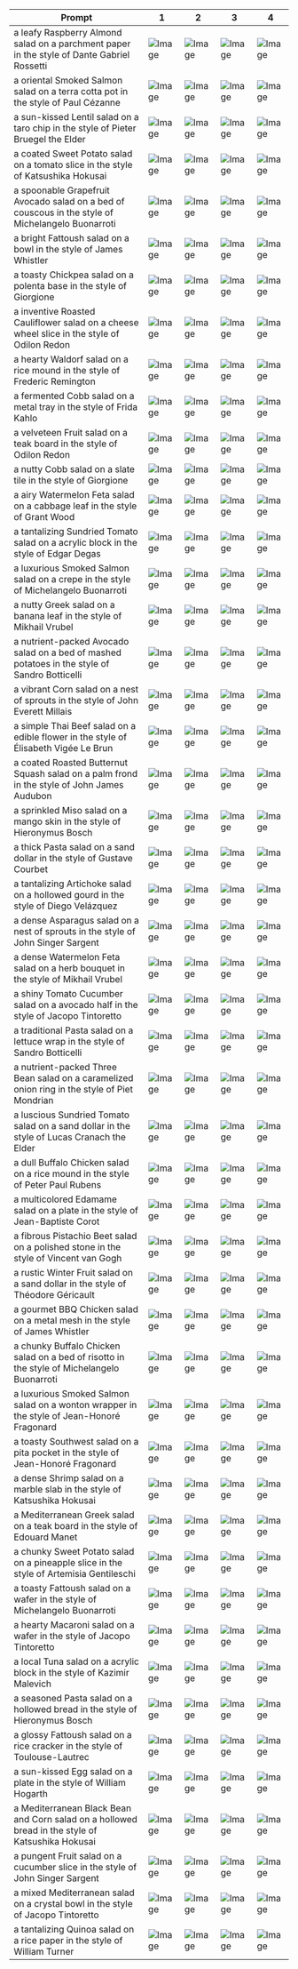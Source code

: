 | Prompt | 1 | 2 | 3 | 4 |
|-|-|-|-|-|
| a leafy Raspberry Almond salad on a parchment paper in the style of Dante Gabriel Rossetti | ![Image](https://salad-benchmark-public-assets.s3.us-east-2.amazonaws.com/sdxl/19b0356d-e7ec-489a-a571-6fd4e1e5ef3a-0.jpg) | ![Image](https://salad-benchmark-public-assets.s3.us-east-2.amazonaws.com/sdxl/19b0356d-e7ec-489a-a571-6fd4e1e5ef3a-1.jpg) | ![Image](https://salad-benchmark-public-assets.s3.us-east-2.amazonaws.com/sdxl/19b0356d-e7ec-489a-a571-6fd4e1e5ef3a-2.jpg) | ![Image](https://salad-benchmark-public-assets.s3.us-east-2.amazonaws.com/sdxl/19b0356d-e7ec-489a-a571-6fd4e1e5ef3a-3.jpg) |
| a oriental Smoked Salmon salad on a terra cotta pot in the style of Paul Cézanne | ![Image](https://salad-benchmark-public-assets.s3.us-east-2.amazonaws.com/sdxl/58f14c58-9dff-4f07-ad0c-6f5909297cae-0.jpg) | ![Image](https://salad-benchmark-public-assets.s3.us-east-2.amazonaws.com/sdxl/58f14c58-9dff-4f07-ad0c-6f5909297cae-1.jpg) | ![Image](https://salad-benchmark-public-assets.s3.us-east-2.amazonaws.com/sdxl/58f14c58-9dff-4f07-ad0c-6f5909297cae-2.jpg) | ![Image](https://salad-benchmark-public-assets.s3.us-east-2.amazonaws.com/sdxl/58f14c58-9dff-4f07-ad0c-6f5909297cae-3.jpg) |
| a sun-kissed Lentil salad on a taro chip in the style of Pieter Bruegel the Elder | ![Image](https://salad-benchmark-public-assets.s3.us-east-2.amazonaws.com/sdxl/59606797-f46a-4fe8-8712-daa003921e37-0.jpg) | ![Image](https://salad-benchmark-public-assets.s3.us-east-2.amazonaws.com/sdxl/59606797-f46a-4fe8-8712-daa003921e37-1.jpg) | ![Image](https://salad-benchmark-public-assets.s3.us-east-2.amazonaws.com/sdxl/59606797-f46a-4fe8-8712-daa003921e37-2.jpg) | ![Image](https://salad-benchmark-public-assets.s3.us-east-2.amazonaws.com/sdxl/59606797-f46a-4fe8-8712-daa003921e37-3.jpg) |
| a coated Sweet Potato salad on a tomato slice in the style of Katsushika Hokusai | ![Image](https://salad-benchmark-public-assets.s3.us-east-2.amazonaws.com/sdxl/4fe55cd7-1e31-4786-9576-880ca9d03f26-0.jpg) | ![Image](https://salad-benchmark-public-assets.s3.us-east-2.amazonaws.com/sdxl/4fe55cd7-1e31-4786-9576-880ca9d03f26-1.jpg) | ![Image](https://salad-benchmark-public-assets.s3.us-east-2.amazonaws.com/sdxl/4fe55cd7-1e31-4786-9576-880ca9d03f26-2.jpg) | ![Image](https://salad-benchmark-public-assets.s3.us-east-2.amazonaws.com/sdxl/4fe55cd7-1e31-4786-9576-880ca9d03f26-3.jpg) |
| a spoonable Grapefruit Avocado salad on a bed of couscous in the style of Michelangelo Buonarroti | ![Image](https://salad-benchmark-public-assets.s3.us-east-2.amazonaws.com/sdxl/70b95a72-1c1a-42f8-a983-f66d083f3890-0.jpg) | ![Image](https://salad-benchmark-public-assets.s3.us-east-2.amazonaws.com/sdxl/70b95a72-1c1a-42f8-a983-f66d083f3890-1.jpg) | ![Image](https://salad-benchmark-public-assets.s3.us-east-2.amazonaws.com/sdxl/70b95a72-1c1a-42f8-a983-f66d083f3890-2.jpg) | ![Image](https://salad-benchmark-public-assets.s3.us-east-2.amazonaws.com/sdxl/70b95a72-1c1a-42f8-a983-f66d083f3890-3.jpg) |
| a bright Fattoush salad on a bowl in the style of James Whistler | ![Image](https://salad-benchmark-public-assets.s3.us-east-2.amazonaws.com/sdxl/4bb64674-41c4-4490-b933-946005551e4b-0.jpg) | ![Image](https://salad-benchmark-public-assets.s3.us-east-2.amazonaws.com/sdxl/4bb64674-41c4-4490-b933-946005551e4b-1.jpg) | ![Image](https://salad-benchmark-public-assets.s3.us-east-2.amazonaws.com/sdxl/4bb64674-41c4-4490-b933-946005551e4b-2.jpg) | ![Image](https://salad-benchmark-public-assets.s3.us-east-2.amazonaws.com/sdxl/4bb64674-41c4-4490-b933-946005551e4b-3.jpg) |
| a toasty Chickpea salad on a polenta base in the style of Giorgione | ![Image](https://salad-benchmark-public-assets.s3.us-east-2.amazonaws.com/sdxl/0a0bd8ba-68fe-4fb6-8017-2a3349326eae-0.jpg) | ![Image](https://salad-benchmark-public-assets.s3.us-east-2.amazonaws.com/sdxl/0a0bd8ba-68fe-4fb6-8017-2a3349326eae-1.jpg) | ![Image](https://salad-benchmark-public-assets.s3.us-east-2.amazonaws.com/sdxl/0a0bd8ba-68fe-4fb6-8017-2a3349326eae-2.jpg) | ![Image](https://salad-benchmark-public-assets.s3.us-east-2.amazonaws.com/sdxl/0a0bd8ba-68fe-4fb6-8017-2a3349326eae-3.jpg) |
| a inventive Roasted Cauliflower salad on a cheese wheel slice in the style of Odilon Redon | ![Image](https://salad-benchmark-public-assets.s3.us-east-2.amazonaws.com/sdxl/74a1b760-ba1a-4081-b7e0-b90b603ca7b4-0.jpg) | ![Image](https://salad-benchmark-public-assets.s3.us-east-2.amazonaws.com/sdxl/74a1b760-ba1a-4081-b7e0-b90b603ca7b4-1.jpg) | ![Image](https://salad-benchmark-public-assets.s3.us-east-2.amazonaws.com/sdxl/74a1b760-ba1a-4081-b7e0-b90b603ca7b4-2.jpg) | ![Image](https://salad-benchmark-public-assets.s3.us-east-2.amazonaws.com/sdxl/74a1b760-ba1a-4081-b7e0-b90b603ca7b4-3.jpg) |
| a hearty Waldorf salad on a rice mound in the style of Frederic Remington | ![Image](https://salad-benchmark-public-assets.s3.us-east-2.amazonaws.com/sdxl/aa341f58-73d5-4b41-9fbc-50c135127252-0.jpg) | ![Image](https://salad-benchmark-public-assets.s3.us-east-2.amazonaws.com/sdxl/aa341f58-73d5-4b41-9fbc-50c135127252-1.jpg) | ![Image](https://salad-benchmark-public-assets.s3.us-east-2.amazonaws.com/sdxl/aa341f58-73d5-4b41-9fbc-50c135127252-2.jpg) | ![Image](https://salad-benchmark-public-assets.s3.us-east-2.amazonaws.com/sdxl/aa341f58-73d5-4b41-9fbc-50c135127252-3.jpg) |
| a fermented Cobb salad on a metal tray in the style of Frida Kahlo | ![Image](https://salad-benchmark-public-assets.s3.us-east-2.amazonaws.com/sdxl/c431a748-1bea-4678-9e6e-bb5c52f0f7f0-0.jpg) | ![Image](https://salad-benchmark-public-assets.s3.us-east-2.amazonaws.com/sdxl/c431a748-1bea-4678-9e6e-bb5c52f0f7f0-1.jpg) | ![Image](https://salad-benchmark-public-assets.s3.us-east-2.amazonaws.com/sdxl/c431a748-1bea-4678-9e6e-bb5c52f0f7f0-2.jpg) | ![Image](https://salad-benchmark-public-assets.s3.us-east-2.amazonaws.com/sdxl/c431a748-1bea-4678-9e6e-bb5c52f0f7f0-3.jpg) |
| a velveteen Fruit salad on a teak board in the style of Odilon Redon | ![Image](https://salad-benchmark-public-assets.s3.us-east-2.amazonaws.com/sdxl/87e27091-a116-462e-9eba-c8a3b311d653-0.jpg) | ![Image](https://salad-benchmark-public-assets.s3.us-east-2.amazonaws.com/sdxl/87e27091-a116-462e-9eba-c8a3b311d653-1.jpg) | ![Image](https://salad-benchmark-public-assets.s3.us-east-2.amazonaws.com/sdxl/87e27091-a116-462e-9eba-c8a3b311d653-2.jpg) | ![Image](https://salad-benchmark-public-assets.s3.us-east-2.amazonaws.com/sdxl/87e27091-a116-462e-9eba-c8a3b311d653-3.jpg) |
| a nutty Cobb salad on a slate tile in the style of Giorgione | ![Image](https://salad-benchmark-public-assets.s3.us-east-2.amazonaws.com/sdxl/47dfe219-27be-43c4-b823-488e901aa85d-0.jpg) | ![Image](https://salad-benchmark-public-assets.s3.us-east-2.amazonaws.com/sdxl/47dfe219-27be-43c4-b823-488e901aa85d-1.jpg) | ![Image](https://salad-benchmark-public-assets.s3.us-east-2.amazonaws.com/sdxl/47dfe219-27be-43c4-b823-488e901aa85d-2.jpg) | ![Image](https://salad-benchmark-public-assets.s3.us-east-2.amazonaws.com/sdxl/47dfe219-27be-43c4-b823-488e901aa85d-3.jpg) |
| a airy Watermelon Feta salad on a cabbage leaf in the style of Grant Wood | ![Image](https://salad-benchmark-public-assets.s3.us-east-2.amazonaws.com/sdxl/e942db12-7e49-4ae4-a5a9-48bd517fe15a-0.jpg) | ![Image](https://salad-benchmark-public-assets.s3.us-east-2.amazonaws.com/sdxl/e942db12-7e49-4ae4-a5a9-48bd517fe15a-1.jpg) | ![Image](https://salad-benchmark-public-assets.s3.us-east-2.amazonaws.com/sdxl/e942db12-7e49-4ae4-a5a9-48bd517fe15a-2.jpg) | ![Image](https://salad-benchmark-public-assets.s3.us-east-2.amazonaws.com/sdxl/e942db12-7e49-4ae4-a5a9-48bd517fe15a-3.jpg) |
| a tantalizing Sundried Tomato salad on a acrylic block in the style of Edgar Degas | ![Image](https://salad-benchmark-public-assets.s3.us-east-2.amazonaws.com/sdxl/05f0d96e-f692-495b-ab22-bf5147e0f39d-0.jpg) | ![Image](https://salad-benchmark-public-assets.s3.us-east-2.amazonaws.com/sdxl/05f0d96e-f692-495b-ab22-bf5147e0f39d-1.jpg) | ![Image](https://salad-benchmark-public-assets.s3.us-east-2.amazonaws.com/sdxl/05f0d96e-f692-495b-ab22-bf5147e0f39d-2.jpg) | ![Image](https://salad-benchmark-public-assets.s3.us-east-2.amazonaws.com/sdxl/05f0d96e-f692-495b-ab22-bf5147e0f39d-3.jpg) |
| a luxurious Smoked Salmon salad on a crepe in the style of Michelangelo Buonarroti | ![Image](https://salad-benchmark-public-assets.s3.us-east-2.amazonaws.com/sdxl/e7d46e67-8c70-4c95-beba-88fb8584fa4d-0.jpg) | ![Image](https://salad-benchmark-public-assets.s3.us-east-2.amazonaws.com/sdxl/e7d46e67-8c70-4c95-beba-88fb8584fa4d-1.jpg) | ![Image](https://salad-benchmark-public-assets.s3.us-east-2.amazonaws.com/sdxl/e7d46e67-8c70-4c95-beba-88fb8584fa4d-2.jpg) | ![Image](https://salad-benchmark-public-assets.s3.us-east-2.amazonaws.com/sdxl/e7d46e67-8c70-4c95-beba-88fb8584fa4d-3.jpg) |
| a nutty Greek salad on a banana leaf in the style of Mikhail Vrubel | ![Image](https://salad-benchmark-public-assets.s3.us-east-2.amazonaws.com/sdxl/b95e2249-2fd5-4600-b8d9-3508294daf21-0.jpg) | ![Image](https://salad-benchmark-public-assets.s3.us-east-2.amazonaws.com/sdxl/b95e2249-2fd5-4600-b8d9-3508294daf21-1.jpg) | ![Image](https://salad-benchmark-public-assets.s3.us-east-2.amazonaws.com/sdxl/b95e2249-2fd5-4600-b8d9-3508294daf21-2.jpg) | ![Image](https://salad-benchmark-public-assets.s3.us-east-2.amazonaws.com/sdxl/b95e2249-2fd5-4600-b8d9-3508294daf21-3.jpg) |
| a nutrient-packed Avocado salad on a bed of mashed potatoes in the style of Sandro Botticelli | ![Image](https://salad-benchmark-public-assets.s3.us-east-2.amazonaws.com/sdxl/d52c08b0-d487-486e-8c25-418e382b9296-0.jpg) | ![Image](https://salad-benchmark-public-assets.s3.us-east-2.amazonaws.com/sdxl/d52c08b0-d487-486e-8c25-418e382b9296-1.jpg) | ![Image](https://salad-benchmark-public-assets.s3.us-east-2.amazonaws.com/sdxl/d52c08b0-d487-486e-8c25-418e382b9296-2.jpg) | ![Image](https://salad-benchmark-public-assets.s3.us-east-2.amazonaws.com/sdxl/d52c08b0-d487-486e-8c25-418e382b9296-3.jpg) |
| a vibrant Corn salad on a nest of sprouts in the style of John Everett Millais | ![Image](https://salad-benchmark-public-assets.s3.us-east-2.amazonaws.com/sdxl/e85b58a7-9268-460a-bfa6-2db40a156f49-0.jpg) | ![Image](https://salad-benchmark-public-assets.s3.us-east-2.amazonaws.com/sdxl/e85b58a7-9268-460a-bfa6-2db40a156f49-1.jpg) | ![Image](https://salad-benchmark-public-assets.s3.us-east-2.amazonaws.com/sdxl/e85b58a7-9268-460a-bfa6-2db40a156f49-2.jpg) | ![Image](https://salad-benchmark-public-assets.s3.us-east-2.amazonaws.com/sdxl/e85b58a7-9268-460a-bfa6-2db40a156f49-3.jpg) |
| a simple Thai Beef salad on a edible flower in the style of Élisabeth Vigée Le Brun | ![Image](https://salad-benchmark-public-assets.s3.us-east-2.amazonaws.com/sdxl/83799995-e4c7-4f15-9247-72e9affcc3cf-0.jpg) | ![Image](https://salad-benchmark-public-assets.s3.us-east-2.amazonaws.com/sdxl/83799995-e4c7-4f15-9247-72e9affcc3cf-1.jpg) | ![Image](https://salad-benchmark-public-assets.s3.us-east-2.amazonaws.com/sdxl/83799995-e4c7-4f15-9247-72e9affcc3cf-2.jpg) | ![Image](https://salad-benchmark-public-assets.s3.us-east-2.amazonaws.com/sdxl/83799995-e4c7-4f15-9247-72e9affcc3cf-3.jpg) |
| a coated Roasted Butternut Squash salad on a palm frond in the style of John James Audubon | ![Image](https://salad-benchmark-public-assets.s3.us-east-2.amazonaws.com/sdxl/e5c2b65c-ddca-4f41-90f1-43f9ee47f85d-0.jpg) | ![Image](https://salad-benchmark-public-assets.s3.us-east-2.amazonaws.com/sdxl/e5c2b65c-ddca-4f41-90f1-43f9ee47f85d-1.jpg) | ![Image](https://salad-benchmark-public-assets.s3.us-east-2.amazonaws.com/sdxl/e5c2b65c-ddca-4f41-90f1-43f9ee47f85d-2.jpg) | ![Image](https://salad-benchmark-public-assets.s3.us-east-2.amazonaws.com/sdxl/e5c2b65c-ddca-4f41-90f1-43f9ee47f85d-3.jpg) |
| a sprinkled Miso salad on a mango skin in the style of Hieronymus Bosch | ![Image](https://salad-benchmark-public-assets.s3.us-east-2.amazonaws.com/sdxl/1e1d72ff-edb0-48e5-aa29-2fb0fdbe8702-0.jpg) | ![Image](https://salad-benchmark-public-assets.s3.us-east-2.amazonaws.com/sdxl/1e1d72ff-edb0-48e5-aa29-2fb0fdbe8702-1.jpg) | ![Image](https://salad-benchmark-public-assets.s3.us-east-2.amazonaws.com/sdxl/1e1d72ff-edb0-48e5-aa29-2fb0fdbe8702-2.jpg) | ![Image](https://salad-benchmark-public-assets.s3.us-east-2.amazonaws.com/sdxl/1e1d72ff-edb0-48e5-aa29-2fb0fdbe8702-3.jpg) |
| a thick Pasta salad on a sand dollar in the style of Gustave Courbet | ![Image](https://salad-benchmark-public-assets.s3.us-east-2.amazonaws.com/sdxl/2c0038d9-1ec4-48bd-be51-f0d07c8f7747-0.jpg) | ![Image](https://salad-benchmark-public-assets.s3.us-east-2.amazonaws.com/sdxl/2c0038d9-1ec4-48bd-be51-f0d07c8f7747-1.jpg) | ![Image](https://salad-benchmark-public-assets.s3.us-east-2.amazonaws.com/sdxl/2c0038d9-1ec4-48bd-be51-f0d07c8f7747-2.jpg) | ![Image](https://salad-benchmark-public-assets.s3.us-east-2.amazonaws.com/sdxl/2c0038d9-1ec4-48bd-be51-f0d07c8f7747-3.jpg) |
| a tantalizing Artichoke salad on a hollowed gourd in the style of Diego Velázquez | ![Image](https://salad-benchmark-public-assets.s3.us-east-2.amazonaws.com/sdxl/a2f380b7-5e8a-4489-af6b-124030d9bc0d-0.jpg) | ![Image](https://salad-benchmark-public-assets.s3.us-east-2.amazonaws.com/sdxl/a2f380b7-5e8a-4489-af6b-124030d9bc0d-1.jpg) | ![Image](https://salad-benchmark-public-assets.s3.us-east-2.amazonaws.com/sdxl/a2f380b7-5e8a-4489-af6b-124030d9bc0d-2.jpg) | ![Image](https://salad-benchmark-public-assets.s3.us-east-2.amazonaws.com/sdxl/a2f380b7-5e8a-4489-af6b-124030d9bc0d-3.jpg) |
| a dense Asparagus salad on a nest of sprouts in the style of John Singer Sargent | ![Image](https://salad-benchmark-public-assets.s3.us-east-2.amazonaws.com/sdxl/b88345bd-f08a-4192-9343-3b3d2b8fd2c3-0.jpg) | ![Image](https://salad-benchmark-public-assets.s3.us-east-2.amazonaws.com/sdxl/b88345bd-f08a-4192-9343-3b3d2b8fd2c3-1.jpg) | ![Image](https://salad-benchmark-public-assets.s3.us-east-2.amazonaws.com/sdxl/b88345bd-f08a-4192-9343-3b3d2b8fd2c3-2.jpg) | ![Image](https://salad-benchmark-public-assets.s3.us-east-2.amazonaws.com/sdxl/b88345bd-f08a-4192-9343-3b3d2b8fd2c3-3.jpg) |
| a dense Watermelon Feta salad on a herb bouquet in the style of Mikhail Vrubel | ![Image](https://salad-benchmark-public-assets.s3.us-east-2.amazonaws.com/sdxl/b0ebb881-0234-48fa-aafc-52a17748f2ad-0.jpg) | ![Image](https://salad-benchmark-public-assets.s3.us-east-2.amazonaws.com/sdxl/b0ebb881-0234-48fa-aafc-52a17748f2ad-1.jpg) | ![Image](https://salad-benchmark-public-assets.s3.us-east-2.amazonaws.com/sdxl/b0ebb881-0234-48fa-aafc-52a17748f2ad-2.jpg) | ![Image](https://salad-benchmark-public-assets.s3.us-east-2.amazonaws.com/sdxl/b0ebb881-0234-48fa-aafc-52a17748f2ad-3.jpg) |
| a shiny Tomato Cucumber salad on a avocado half in the style of Jacopo Tintoretto | ![Image](https://salad-benchmark-public-assets.s3.us-east-2.amazonaws.com/sdxl/9164224b-9a4e-430d-93e6-6ab211c9294c-0.jpg) | ![Image](https://salad-benchmark-public-assets.s3.us-east-2.amazonaws.com/sdxl/9164224b-9a4e-430d-93e6-6ab211c9294c-1.jpg) | ![Image](https://salad-benchmark-public-assets.s3.us-east-2.amazonaws.com/sdxl/9164224b-9a4e-430d-93e6-6ab211c9294c-2.jpg) | ![Image](https://salad-benchmark-public-assets.s3.us-east-2.amazonaws.com/sdxl/9164224b-9a4e-430d-93e6-6ab211c9294c-3.jpg) |
| a traditional Pasta salad on a lettuce wrap in the style of Sandro Botticelli | ![Image](https://salad-benchmark-public-assets.s3.us-east-2.amazonaws.com/sdxl/b5ec0ec8-aae6-4520-bc21-e2112b2a0fe0-0.jpg) | ![Image](https://salad-benchmark-public-assets.s3.us-east-2.amazonaws.com/sdxl/b5ec0ec8-aae6-4520-bc21-e2112b2a0fe0-1.jpg) | ![Image](https://salad-benchmark-public-assets.s3.us-east-2.amazonaws.com/sdxl/b5ec0ec8-aae6-4520-bc21-e2112b2a0fe0-2.jpg) | ![Image](https://salad-benchmark-public-assets.s3.us-east-2.amazonaws.com/sdxl/b5ec0ec8-aae6-4520-bc21-e2112b2a0fe0-3.jpg) |
| a nutrient-packed Three Bean salad on a caramelized onion ring in the style of Piet Mondrian | ![Image](https://salad-benchmark-public-assets.s3.us-east-2.amazonaws.com/sdxl/bd57935e-6804-4029-8c28-2a72068adc0a-0.jpg) | ![Image](https://salad-benchmark-public-assets.s3.us-east-2.amazonaws.com/sdxl/bd57935e-6804-4029-8c28-2a72068adc0a-1.jpg) | ![Image](https://salad-benchmark-public-assets.s3.us-east-2.amazonaws.com/sdxl/bd57935e-6804-4029-8c28-2a72068adc0a-2.jpg) | ![Image](https://salad-benchmark-public-assets.s3.us-east-2.amazonaws.com/sdxl/bd57935e-6804-4029-8c28-2a72068adc0a-3.jpg) |
| a luscious Sundried Tomato salad on a sand dollar in the style of Lucas Cranach the Elder | ![Image](https://salad-benchmark-public-assets.s3.us-east-2.amazonaws.com/sdxl/3910d09d-2ef1-465f-8a27-a61a257e7fb4-0.jpg) | ![Image](https://salad-benchmark-public-assets.s3.us-east-2.amazonaws.com/sdxl/3910d09d-2ef1-465f-8a27-a61a257e7fb4-1.jpg) | ![Image](https://salad-benchmark-public-assets.s3.us-east-2.amazonaws.com/sdxl/3910d09d-2ef1-465f-8a27-a61a257e7fb4-2.jpg) | ![Image](https://salad-benchmark-public-assets.s3.us-east-2.amazonaws.com/sdxl/3910d09d-2ef1-465f-8a27-a61a257e7fb4-3.jpg) |
| a dull Buffalo Chicken salad on a rice mound in the style of Peter Paul Rubens | ![Image](https://salad-benchmark-public-assets.s3.us-east-2.amazonaws.com/sdxl/ca15a4c9-44e3-4741-a90d-3ff7bf548dcc-0.jpg) | ![Image](https://salad-benchmark-public-assets.s3.us-east-2.amazonaws.com/sdxl/ca15a4c9-44e3-4741-a90d-3ff7bf548dcc-1.jpg) | ![Image](https://salad-benchmark-public-assets.s3.us-east-2.amazonaws.com/sdxl/ca15a4c9-44e3-4741-a90d-3ff7bf548dcc-2.jpg) | ![Image](https://salad-benchmark-public-assets.s3.us-east-2.amazonaws.com/sdxl/ca15a4c9-44e3-4741-a90d-3ff7bf548dcc-3.jpg) |
| a multicolored Edamame salad on a plate in the style of Jean-Baptiste Corot | ![Image](https://salad-benchmark-public-assets.s3.us-east-2.amazonaws.com/sdxl/8ec6c2cc-c410-41b1-94d4-c8158b1c482d-0.jpg) | ![Image](https://salad-benchmark-public-assets.s3.us-east-2.amazonaws.com/sdxl/8ec6c2cc-c410-41b1-94d4-c8158b1c482d-1.jpg) | ![Image](https://salad-benchmark-public-assets.s3.us-east-2.amazonaws.com/sdxl/8ec6c2cc-c410-41b1-94d4-c8158b1c482d-2.jpg) | ![Image](https://salad-benchmark-public-assets.s3.us-east-2.amazonaws.com/sdxl/8ec6c2cc-c410-41b1-94d4-c8158b1c482d-3.jpg) |
| a fibrous Pistachio Beet salad on a polished stone in the style of Vincent van Gogh | ![Image](https://salad-benchmark-public-assets.s3.us-east-2.amazonaws.com/sdxl/49036128-82e7-4718-8763-a589c9b242f2-0.jpg) | ![Image](https://salad-benchmark-public-assets.s3.us-east-2.amazonaws.com/sdxl/49036128-82e7-4718-8763-a589c9b242f2-1.jpg) | ![Image](https://salad-benchmark-public-assets.s3.us-east-2.amazonaws.com/sdxl/49036128-82e7-4718-8763-a589c9b242f2-2.jpg) | ![Image](https://salad-benchmark-public-assets.s3.us-east-2.amazonaws.com/sdxl/49036128-82e7-4718-8763-a589c9b242f2-3.jpg) |
| a rustic Winter Fruit salad on a sand dollar in the style of Théodore Géricault | ![Image](https://salad-benchmark-public-assets.s3.us-east-2.amazonaws.com/sdxl/429de90e-0a23-43d2-9be6-88d0a8bb4f67-0.jpg) | ![Image](https://salad-benchmark-public-assets.s3.us-east-2.amazonaws.com/sdxl/429de90e-0a23-43d2-9be6-88d0a8bb4f67-1.jpg) | ![Image](https://salad-benchmark-public-assets.s3.us-east-2.amazonaws.com/sdxl/429de90e-0a23-43d2-9be6-88d0a8bb4f67-2.jpg) | ![Image](https://salad-benchmark-public-assets.s3.us-east-2.amazonaws.com/sdxl/429de90e-0a23-43d2-9be6-88d0a8bb4f67-3.jpg) |
| a gourmet BBQ Chicken salad on a metal mesh in the style of James Whistler | ![Image](https://salad-benchmark-public-assets.s3.us-east-2.amazonaws.com/sdxl/8749de42-441f-49da-83c9-78cff766d4df-0.jpg) | ![Image](https://salad-benchmark-public-assets.s3.us-east-2.amazonaws.com/sdxl/8749de42-441f-49da-83c9-78cff766d4df-1.jpg) | ![Image](https://salad-benchmark-public-assets.s3.us-east-2.amazonaws.com/sdxl/8749de42-441f-49da-83c9-78cff766d4df-2.jpg) | ![Image](https://salad-benchmark-public-assets.s3.us-east-2.amazonaws.com/sdxl/8749de42-441f-49da-83c9-78cff766d4df-3.jpg) |
| a chunky Buffalo Chicken salad on a bed of risotto in the style of Michelangelo Buonarroti | ![Image](https://salad-benchmark-public-assets.s3.us-east-2.amazonaws.com/sdxl/00430f08-896c-4f45-a3fe-4a542f4268a9-0.jpg) | ![Image](https://salad-benchmark-public-assets.s3.us-east-2.amazonaws.com/sdxl/00430f08-896c-4f45-a3fe-4a542f4268a9-1.jpg) | ![Image](https://salad-benchmark-public-assets.s3.us-east-2.amazonaws.com/sdxl/00430f08-896c-4f45-a3fe-4a542f4268a9-2.jpg) | ![Image](https://salad-benchmark-public-assets.s3.us-east-2.amazonaws.com/sdxl/00430f08-896c-4f45-a3fe-4a542f4268a9-3.jpg) |
| a luxurious Smoked Salmon salad on a wonton wrapper in the style of Jean-Honoré Fragonard | ![Image](https://salad-benchmark-public-assets.s3.us-east-2.amazonaws.com/sdxl/25b73b52-a6b6-4fea-8a4e-e72fdc57200d-0.jpg) | ![Image](https://salad-benchmark-public-assets.s3.us-east-2.amazonaws.com/sdxl/25b73b52-a6b6-4fea-8a4e-e72fdc57200d-1.jpg) | ![Image](https://salad-benchmark-public-assets.s3.us-east-2.amazonaws.com/sdxl/25b73b52-a6b6-4fea-8a4e-e72fdc57200d-2.jpg) | ![Image](https://salad-benchmark-public-assets.s3.us-east-2.amazonaws.com/sdxl/25b73b52-a6b6-4fea-8a4e-e72fdc57200d-3.jpg) |
| a toasty Southwest salad on a pita pocket in the style of Jean-Honoré Fragonard | ![Image](https://salad-benchmark-public-assets.s3.us-east-2.amazonaws.com/sdxl/fd9ad59f-ca79-4a23-8d29-d1af1b62654e-0.jpg) | ![Image](https://salad-benchmark-public-assets.s3.us-east-2.amazonaws.com/sdxl/fd9ad59f-ca79-4a23-8d29-d1af1b62654e-1.jpg) | ![Image](https://salad-benchmark-public-assets.s3.us-east-2.amazonaws.com/sdxl/fd9ad59f-ca79-4a23-8d29-d1af1b62654e-2.jpg) | ![Image](https://salad-benchmark-public-assets.s3.us-east-2.amazonaws.com/sdxl/fd9ad59f-ca79-4a23-8d29-d1af1b62654e-3.jpg) |
| a dense Shrimp salad on a marble slab in the style of Katsushika Hokusai | ![Image](https://salad-benchmark-public-assets.s3.us-east-2.amazonaws.com/sdxl/38529c3b-c1cc-432c-94fc-82415b0c4e3c-0.jpg) | ![Image](https://salad-benchmark-public-assets.s3.us-east-2.amazonaws.com/sdxl/38529c3b-c1cc-432c-94fc-82415b0c4e3c-1.jpg) | ![Image](https://salad-benchmark-public-assets.s3.us-east-2.amazonaws.com/sdxl/38529c3b-c1cc-432c-94fc-82415b0c4e3c-2.jpg) | ![Image](https://salad-benchmark-public-assets.s3.us-east-2.amazonaws.com/sdxl/38529c3b-c1cc-432c-94fc-82415b0c4e3c-3.jpg) |
| a Mediterranean Greek salad on a teak board in the style of Edouard Manet | ![Image](https://salad-benchmark-public-assets.s3.us-east-2.amazonaws.com/sdxl/12902365-1902-4958-8578-339e005b8f52-0.jpg) | ![Image](https://salad-benchmark-public-assets.s3.us-east-2.amazonaws.com/sdxl/12902365-1902-4958-8578-339e005b8f52-1.jpg) | ![Image](https://salad-benchmark-public-assets.s3.us-east-2.amazonaws.com/sdxl/12902365-1902-4958-8578-339e005b8f52-2.jpg) | ![Image](https://salad-benchmark-public-assets.s3.us-east-2.amazonaws.com/sdxl/12902365-1902-4958-8578-339e005b8f52-3.jpg) |
| a chunky Sweet Potato salad on a pineapple slice in the style of Artemisia Gentileschi | ![Image](https://salad-benchmark-public-assets.s3.us-east-2.amazonaws.com/sdxl/f956fa7d-c0af-4e05-accd-4d37e6f293b4-0.jpg) | ![Image](https://salad-benchmark-public-assets.s3.us-east-2.amazonaws.com/sdxl/f956fa7d-c0af-4e05-accd-4d37e6f293b4-1.jpg) | ![Image](https://salad-benchmark-public-assets.s3.us-east-2.amazonaws.com/sdxl/f956fa7d-c0af-4e05-accd-4d37e6f293b4-2.jpg) | ![Image](https://salad-benchmark-public-assets.s3.us-east-2.amazonaws.com/sdxl/f956fa7d-c0af-4e05-accd-4d37e6f293b4-3.jpg) |
| a toasty Fattoush salad on a wafer in the style of Michelangelo Buonarroti | ![Image](https://salad-benchmark-public-assets.s3.us-east-2.amazonaws.com/sdxl/09a253f6-efaf-4e4e-8c29-67799539e08c-0.jpg) | ![Image](https://salad-benchmark-public-assets.s3.us-east-2.amazonaws.com/sdxl/09a253f6-efaf-4e4e-8c29-67799539e08c-1.jpg) | ![Image](https://salad-benchmark-public-assets.s3.us-east-2.amazonaws.com/sdxl/09a253f6-efaf-4e4e-8c29-67799539e08c-2.jpg) | ![Image](https://salad-benchmark-public-assets.s3.us-east-2.amazonaws.com/sdxl/09a253f6-efaf-4e4e-8c29-67799539e08c-3.jpg) |
| a hearty Macaroni salad on a wafer in the style of Jacopo Tintoretto | ![Image](https://salad-benchmark-public-assets.s3.us-east-2.amazonaws.com/sdxl/f836307a-5e3b-4ba3-baab-4cb85baf0318-0.jpg) | ![Image](https://salad-benchmark-public-assets.s3.us-east-2.amazonaws.com/sdxl/f836307a-5e3b-4ba3-baab-4cb85baf0318-1.jpg) | ![Image](https://salad-benchmark-public-assets.s3.us-east-2.amazonaws.com/sdxl/f836307a-5e3b-4ba3-baab-4cb85baf0318-2.jpg) | ![Image](https://salad-benchmark-public-assets.s3.us-east-2.amazonaws.com/sdxl/f836307a-5e3b-4ba3-baab-4cb85baf0318-3.jpg) |
| a local Tuna salad on a acrylic block in the style of Kazimir Malevich | ![Image](https://salad-benchmark-public-assets.s3.us-east-2.amazonaws.com/sdxl/922a082a-26cb-46df-a4dd-c4c706e3da3e-0.jpg) | ![Image](https://salad-benchmark-public-assets.s3.us-east-2.amazonaws.com/sdxl/922a082a-26cb-46df-a4dd-c4c706e3da3e-1.jpg) | ![Image](https://salad-benchmark-public-assets.s3.us-east-2.amazonaws.com/sdxl/922a082a-26cb-46df-a4dd-c4c706e3da3e-2.jpg) | ![Image](https://salad-benchmark-public-assets.s3.us-east-2.amazonaws.com/sdxl/922a082a-26cb-46df-a4dd-c4c706e3da3e-3.jpg) |
| a seasoned Pasta salad on a hollowed bread in the style of Hieronymus Bosch | ![Image](https://salad-benchmark-public-assets.s3.us-east-2.amazonaws.com/sdxl/b9c3f7c2-05af-4524-8bfe-750ea02e34b4-0.jpg) | ![Image](https://salad-benchmark-public-assets.s3.us-east-2.amazonaws.com/sdxl/b9c3f7c2-05af-4524-8bfe-750ea02e34b4-1.jpg) | ![Image](https://salad-benchmark-public-assets.s3.us-east-2.amazonaws.com/sdxl/b9c3f7c2-05af-4524-8bfe-750ea02e34b4-2.jpg) | ![Image](https://salad-benchmark-public-assets.s3.us-east-2.amazonaws.com/sdxl/b9c3f7c2-05af-4524-8bfe-750ea02e34b4-3.jpg) |
| a glossy Fattoush salad on a rice cracker in the style of Toulouse-Lautrec | ![Image](https://salad-benchmark-public-assets.s3.us-east-2.amazonaws.com/sdxl/ec1c54ac-768d-40e4-b75e-41807d1ef842-0.jpg) | ![Image](https://salad-benchmark-public-assets.s3.us-east-2.amazonaws.com/sdxl/ec1c54ac-768d-40e4-b75e-41807d1ef842-1.jpg) | ![Image](https://salad-benchmark-public-assets.s3.us-east-2.amazonaws.com/sdxl/ec1c54ac-768d-40e4-b75e-41807d1ef842-2.jpg) | ![Image](https://salad-benchmark-public-assets.s3.us-east-2.amazonaws.com/sdxl/ec1c54ac-768d-40e4-b75e-41807d1ef842-3.jpg) |
| a sun-kissed Egg salad on a plate in the style of William Hogarth | ![Image](https://salad-benchmark-public-assets.s3.us-east-2.amazonaws.com/sdxl/e02d6d24-6d0f-4697-93bc-cc91a4c1aef5-0.jpg) | ![Image](https://salad-benchmark-public-assets.s3.us-east-2.amazonaws.com/sdxl/e02d6d24-6d0f-4697-93bc-cc91a4c1aef5-1.jpg) | ![Image](https://salad-benchmark-public-assets.s3.us-east-2.amazonaws.com/sdxl/e02d6d24-6d0f-4697-93bc-cc91a4c1aef5-2.jpg) | ![Image](https://salad-benchmark-public-assets.s3.us-east-2.amazonaws.com/sdxl/e02d6d24-6d0f-4697-93bc-cc91a4c1aef5-3.jpg) |
| a Mediterranean Black Bean and Corn salad on a hollowed bread in the style of Katsushika Hokusai | ![Image](https://salad-benchmark-public-assets.s3.us-east-2.amazonaws.com/sdxl/30dfbb19-7e04-4972-a2ca-8b57c4b6e195-0.jpg) | ![Image](https://salad-benchmark-public-assets.s3.us-east-2.amazonaws.com/sdxl/30dfbb19-7e04-4972-a2ca-8b57c4b6e195-1.jpg) | ![Image](https://salad-benchmark-public-assets.s3.us-east-2.amazonaws.com/sdxl/30dfbb19-7e04-4972-a2ca-8b57c4b6e195-2.jpg) | ![Image](https://salad-benchmark-public-assets.s3.us-east-2.amazonaws.com/sdxl/30dfbb19-7e04-4972-a2ca-8b57c4b6e195-3.jpg) |
| a pungent Fruit salad on a cucumber slice in the style of John Singer Sargent | ![Image](https://salad-benchmark-public-assets.s3.us-east-2.amazonaws.com/sdxl/b85a7e8d-b0ef-4300-88f9-0b036c1f6600-0.jpg) | ![Image](https://salad-benchmark-public-assets.s3.us-east-2.amazonaws.com/sdxl/b85a7e8d-b0ef-4300-88f9-0b036c1f6600-1.jpg) | ![Image](https://salad-benchmark-public-assets.s3.us-east-2.amazonaws.com/sdxl/b85a7e8d-b0ef-4300-88f9-0b036c1f6600-2.jpg) | ![Image](https://salad-benchmark-public-assets.s3.us-east-2.amazonaws.com/sdxl/b85a7e8d-b0ef-4300-88f9-0b036c1f6600-3.jpg) |
| a mixed Mediterranean salad on a crystal bowl in the style of Jacopo Tintoretto | ![Image](https://salad-benchmark-public-assets.s3.us-east-2.amazonaws.com/sdxl/c4e9143b-3f4e-4d95-a4d2-ba55f30f7949-0.jpg) | ![Image](https://salad-benchmark-public-assets.s3.us-east-2.amazonaws.com/sdxl/c4e9143b-3f4e-4d95-a4d2-ba55f30f7949-1.jpg) | ![Image](https://salad-benchmark-public-assets.s3.us-east-2.amazonaws.com/sdxl/c4e9143b-3f4e-4d95-a4d2-ba55f30f7949-2.jpg) | ![Image](https://salad-benchmark-public-assets.s3.us-east-2.amazonaws.com/sdxl/c4e9143b-3f4e-4d95-a4d2-ba55f30f7949-3.jpg) |
| a tantalizing Quinoa salad on a rice paper in the style of William Turner | ![Image](https://salad-benchmark-public-assets.s3.us-east-2.amazonaws.com/sdxl/743e6d3d-c2d7-4008-a0bf-64db33501556-0.jpg) | ![Image](https://salad-benchmark-public-assets.s3.us-east-2.amazonaws.com/sdxl/743e6d3d-c2d7-4008-a0bf-64db33501556-1.jpg) | ![Image](https://salad-benchmark-public-assets.s3.us-east-2.amazonaws.com/sdxl/743e6d3d-c2d7-4008-a0bf-64db33501556-2.jpg) | ![Image](https://salad-benchmark-public-assets.s3.us-east-2.amazonaws.com/sdxl/743e6d3d-c2d7-4008-a0bf-64db33501556-3.jpg) |
